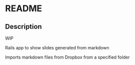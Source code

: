 # README

## Description
WIP

Rails app to show slides generated from markdown

Imports markdown files from Dropbox from a specified folder
